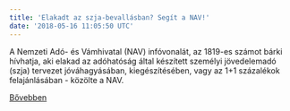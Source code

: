 ```yaml
---
title: 'Elakadt az szja-bevallásban? Segít a NAV!'
date: '2018-05-16 11:05:50 UTC'
---
```


A Nemzeti Adó- és Vámhivatal (NAV) infóvonalát, az 1819-es számot bárki hívhatja, aki elakad az adóhatóság által készített személyi jövedelemadó (szja) tervezet jóváhagyásában, kiegészítésében, vagy az 1+1 százalékok felajánlásában - közölte a NAV.


[Bővebben](https://ift.tt/2IlWJtN)
